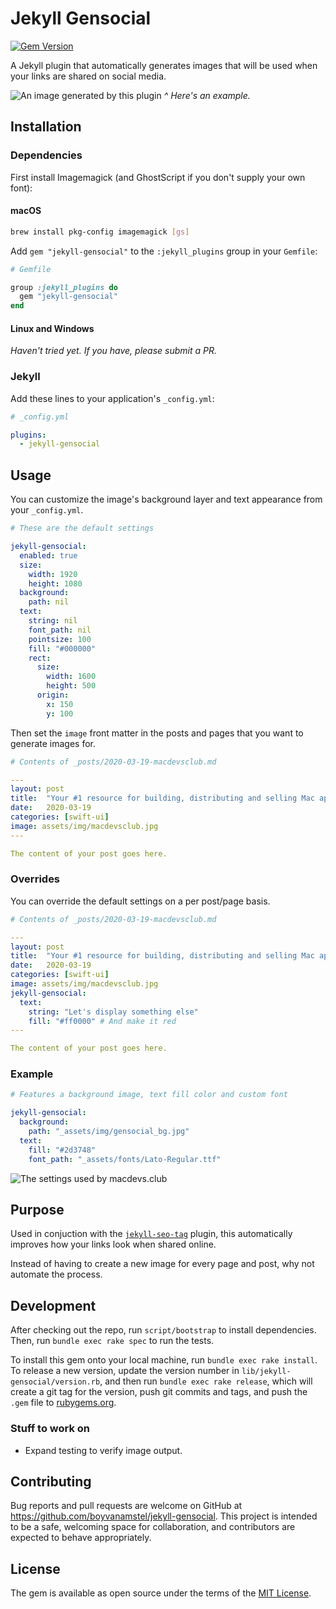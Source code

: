 # Jekyll Gensocial

[![Gem Version](https://badge.fury.io/rb/jekyll-gensocial.svg)](https://badge.fury.io/rb/jekyll-gensocial)

A Jekyll plugin that automatically generates images that will be used when your links are shared on social media.

![An image generated by this plugin](/boyvanamstel/jekyll-gensocial/screenshots/twitter.png)
_^ Here's an example._

## Installation

### Dependencies

First install Imagemagick (and GhostScript if you don't supply your own font):

#### macOS

```bash
brew install pkg-config imagemagick [gs]
```

Add `gem "jekyll-gensocial"` to the `:jekyll_plugins` group in your `Gemfile`:

```ruby
# Gemfile

group :jekyll_plugins do
  gem "jekyll-gensocial"
end
```

#### Linux and Windows

_Haven't tried yet. If you have, please submit a PR._

### Jekyll

Add these lines to your application's `_config.yml`:

```yml
# _config.yml

plugins:
  - jekyll-gensocial
```

## Usage

You can customize the image's background layer and text appearance from your `_config.yml`.

```yaml
# These are the default settings

jekyll-gensocial:
  enabled: true
  size:
    width: 1920
    height: 1080
  background:
    path: nil
  text:
    string: nil
    font_path: nil
    pointsize: 100
    fill: "#000000"
    rect:
      size:
        width: 1600
        height: 500
      origin:
        x: 150
        y: 100
```

Then set the `image` front matter in the posts and pages that you want to generate images for.

```yaml
# Contents of _posts/2020-03-19-macdevsclub.md

---
layout: post
title:  "Your #1 resource for building, distributing and selling Mac apps. Visit macdevs.club!"
date:   2020-03-19
categories: [swift-ui]
image: assets/img/macdevsclub.jpg
---

The content of your post goes here.
```

### Overrides

You can override the default settings on a per post/page basis.

```yaml
# Contents of _posts/2020-03-19-macdevsclub.md

---
layout: post
title:  "Your #1 resource for building, distributing and selling Mac apps. Visit macdevs.club!"
date:   2020-03-19
categories: [swift-ui]
image: assets/img/macdevsclub.jpg
jekyll-gensocial:
  text:
    string: "Let's display something else"
    fill: "#ff0000" # And make it red
---

The content of your post goes here.
```

### Example

```yaml
# Features a background image, text fill color and custom font

jekyll-gensocial:
  background:
    path: "_assets/img/gensocial_bg.jpg"
  text:
    fill: "#2d3748"
    font_path: "_assets/fonts/Lato-Regular.ttf"
```

![The settings used by macdevs.club](/boyvanamstel/jekyll-gensocial/screenshots/macdevsclub.jpg)

## Purpose

Used in conjuction with the [`jekyll-seo-tag`](https://github.com/jekyll/jekyll-seo-tag) plugin, this automatically improves how your links look when shared online.

Instead of having to create a new image for every page and post, why not automate the process.

## Development

After checking out the repo, run `script/bootstrap` to install dependencies. Then, run `bundle exec rake spec` to run the tests.

To install this gem onto your local machine, run `bundle exec rake install`. To release a new version, update the version number in `lib/jekyll-gensocial/version.rb`, and then run `bundle exec rake release`, which will create a git tag for the version, push git commits and tags, and push the `.gem` file to [rubygems.org](https://rubygems.org).

### Stuff to work on

* Expand testing to verify image output.

## Contributing

Bug reports and pull requests are welcome on GitHub at https://github.com/boyvanamstel/jekyll-gensocial. This project is intended to be a safe, welcoming space for collaboration, and contributors are expected to behave appropriately.

## License

The gem is available as open source under the terms of the [MIT License](https://opensource.org/licenses/MIT).
